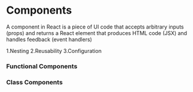 # Components

A component in React is a piece of UI code that accepts arbitrary inputs (props) and returns a React element that produces 
HTML code (JSX) and handles feedback (event handlers)

1.Nesting
2.Reusability
3.Configuration

### Functional Components

### Class Components
